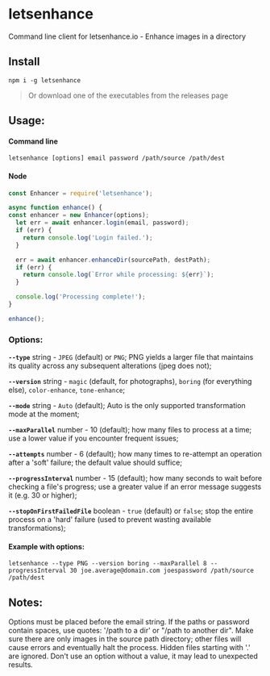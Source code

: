 # letsenhance
Command line client for letsenhance.io - Enhance images in a directory

## Install
`npm i -g letsenhance`
> Or download one of the executables from the releases page

## Usage:

#### Command line
`letsenhance [options] email password /path/source /path/dest`


#### Node
```javascript
const Enhancer = require('letsenhance');

async function enhance() {
const enhancer = new Enhancer(options);
  let err = await enhancer.login(email, password);
  if (err) {
    return console.log('Login failed.');
  }

  err = await enhancer.enhanceDir(sourcePath, destPath);
  if (err) {
    return console.log(`Error while processing: ${err}`);
  }

  console.log('Processing complete!');
}

enhance();
```

### Options:
**`--type`** string - `JPEG` (default) or `PNG`; PNG yields a larger file that maintains its quality across any subsequent alterations (jpeg does not);

**`--version`** string - `magic` (default, for photographs), `boring` (for everything else), `color-enhance`, `tone-enhance`;

**`--mode`** string - `Auto` (default); Auto is the only supported transformation mode at the moment;

**`--maxParallel`** number - 10 (default); how many files to process at a time; use a lower value if you encounter frequent issues;

**`--attempts`** number - 6 (default); how many times to re-attempt an operation after a 'soft' failure; the default value should suffice;

**`--progressInterval`** number - 15 (default); how many seconds to wait before checking a file's progress; use a greater value if an error message suggests it (e.g. 30 or higher);

**`--stopOnFirstFailedFile`** boolean - `true` (default) or `false`; stop the entire process on a 'hard' failure (used to prevent wasting available transformations);

#### Example with options:
`letsenhance --type PNG --version boring --maxParallel 8 --progressInterval 30 joe.average@domain.com joespassword /path/source /path/dest`

## Notes:
Options must be placed before the email string.
If the paths or password contain spaces, use quotes: '/path to a dir' or "/path to another dir".
Make sure there are only images in the source path directory; other files will cause errors and eventually halt the process. Hidden files starting with '.' are ignored.
Don't use an option without a value, it may lead to unexpected results.
